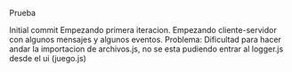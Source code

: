 Prueba

Initial commit
Empezando primera iteracion. Empezando cliente-servidor con algunos mensajes y algunos eventos. Problema: Dificultad para hacer andar la importacion de archivos.js, no se esta pudiendo entrar al logger.js desde el ui (juego.js)